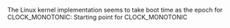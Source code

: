 The Linux kernel implementation seems to take boot time as the epoch for CLOCK_MONOTONIC: Starting point for CLOCK_MONOTONIC
